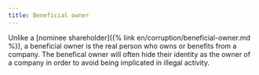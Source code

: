 ```yaml
---
title: Beneficial owner
---
```


Unlike a [nominee shareholder]({% link en/corruption/beneficial-owner.md %}), a beneficial owner is the real person who owns or benefits from a company. The benefical owner will often hide their identity as the owner of a company in order to avoid being implicated in illegal activity. 
